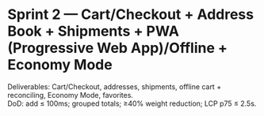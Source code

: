 # Sprint 2 — Cart/Checkout + Address Book + Shipments + PWA (Progressive Web App)/Offline + Economy Mode
Deliverables: Cart/Checkout, addresses, shipments, offline cart + reconciling, Economy Mode, favorites.  
DoD: add ≤ 100ms; grouped totals; ≥40% weight reduction; LCP p75 ≤ 2.5s.
